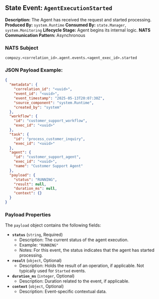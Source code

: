 ## State Event: `AgentExecutionStarted`

**Description:** The Agent has received the request and started processing.
**Produced By:** `system.Runtime`
**Consumed By:** `state.Manager`, `system.Monitoring`
**Lifecycle Stage:** Agent begins its internal logic.
**NATS Communication Pattern:** Asynchronous

### NATS Subject

`compozy.<correlation_id>.agent.events.<agent_exec_id>.started`

### JSON Payload Example:

```json
{
  "metadata": {
    "correlation_id": "<uuid>",
    "event_id": "<uuid>",
    "event_timestamp": "2025-05-13T20:07:30Z",
    "source_component": "system.Runtime",
    "created_by": "system"
  },
  "workflow": {
    "id": "customer_support_workflow",
    "exec_id": "<uuid>"
  },
  "task": {
    "id": "process_customer_inquiry",
    "exec_id": "<uuid>"
  },
  "agent": {
    "id": "customer_support_agent",
    "exec_id": "<uuid>",
    "name": "Customer Support Agent"
  },
  "payload": {
    "status": "RUNNING",
    "result": null,
    "duration_ms": null,
    "context": {}
  }
}
```

### Payload Properties

The `payload` object contains the following fields:
-   **`status`** (`string`, Required)
    -   Description: The current status of the agent execution.
    -   Example: `"RUNNING"`
    -   Notes: For this event, the status indicates that the agent has started processing.
-   **`result`** (`object`, Optional)
    -   Description: Holds the result of an operation, if applicable. Not typically used for `Started` events.
-   **`duration_ms`** (`integer`, Optional)
    -   Description: Duration related to the event, if applicable.
-   **`context`** (`object`, Optional)
    -   Description: Event-specific contextual data.
